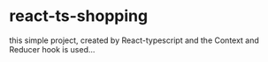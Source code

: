 # react-ts-shopping
this simple project, created by React-typescript and the Context and Reducer hook is used...
